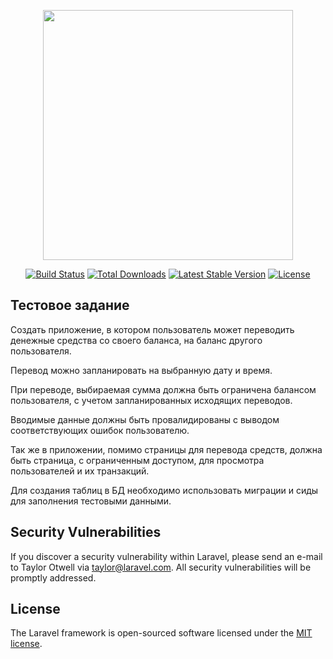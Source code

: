 <p align="center"><a href="https://laravel.com" target="_blank"><img src="https://raw.githubusercontent.com/laravel/art/master/logo-lockup/5%20SVG/2%20CMYK/1%20Full%20Color/laravel-logolockup-cmyk-red.svg" width="400"></a></p>

<p align="center">
<a href="https://travis-ci.org/laravel/framework"><img src="https://travis-ci.org/laravel/framework.svg" alt="Build Status"></a>
<a href="https://packagist.org/packages/laravel/framework"><img src="https://img.shields.io/packagist/dt/laravel/framework" alt="Total Downloads"></a>
<a href="https://packagist.org/packages/laravel/framework"><img src="https://img.shields.io/packagist/v/laravel/framework" alt="Latest Stable Version"></a>
<a href="https://packagist.org/packages/laravel/framework"><img src="https://img.shields.io/packagist/l/laravel/framework" alt="License"></a>
</p>

## Тестовое задание

Создать приложение, в котором пользователь может переводить денежные средства со своего баланса, на баланс другого пользователя.

Перевод можно запланировать на выбранную дату и время.

При переводе, выбираемая сумма должна быть ограничена балансом пользователя, с учетом запланированных исходящих переводов.

Вводимые данные должны быть провалидированы с выводом соответствующих ошибок пользователю. 

Так же в приложении, помимо страницы для перевода средств, должна быть страница, с ограниченным доступом, для просмотра пользователей и их транзакций.

Для создания таблиц в БД необходимо использовать миграции и сиды для заполнения тестовыми данными.


## Security Vulnerabilities

If you discover a security vulnerability within Laravel, please send an e-mail to Taylor Otwell via [taylor@laravel.com](mailto:taylor@laravel.com). All security vulnerabilities will be promptly addressed.

## License

The Laravel framework is open-sourced software licensed under the [MIT license](https://opensource.org/licenses/MIT).
